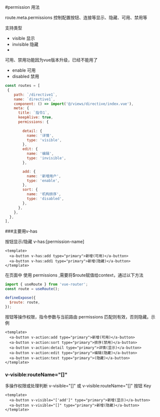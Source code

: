 #permission 用法

route.meta.permissions 控制配置按钮、连接等显示、隐藏、可用、禁用等

支持类型

- visible 显示
- invisible 隐藏
- 
可用、禁用功能因为vue版本升级，已经不能用了
- enable 可用
- disabled 禁用
```js
const routes = [
 {
    path: `/directive1`,
    name: `directive1`,
    component: () => import('@/views/directive/index.vue'),
    meta: {
      title: `指令1`,
      keepAlive: true,
      permissions: {
        
        detail: {
          name: '详情',
          type: 'visible',
        },
        edit: {
          name: '编辑',
          type: 'invisible',
        },

        add: {
          name: '新增用户',
          type: 'enable',
        },
        sort: {
          name: '机构排序',
          type: 'disabled',
        },
      },
    },
  },
],
```
###主要用v-has

按钮显示/隐藏 v-has:[permission-name]
```vue
<template>
  <a-button v-has:add type="primary">新增(可用)</a-button>
  <a-button v-has:add1 type="primary">新增(隐藏)</a-button>
</template>
```

在页面中 使用 permissions ,需要将$route赋值给context，通过以下方法
```js
import { useRoute } from 'vue-router';
const route = useRoute();

defineExpose({
  $route: route,
});
```



按钮等操作权限，指令参数与当前路由 permissions 匹配则有效，否则隐藏。示例

```vue
<template>
  <a-button v-action:add type="primary">新增(可用)</a-button>
  <a-button v-action:sort type="primary">排序(禁用)</a-button>
  <a-button v-action:detail type="primary">详情(显示)</a-button>
  <a-button v-action:edit type="primary">编辑(隐藏)</a-button>
  <a-button v-action:test type="primary">(隐藏)</a-button>
</template>
```

### v-visible:routeName="[]"

多操作权限或处理判断 v-visible="[]" 或 v-visible:routeName="[]" 按钮 Key

```vue
<template>
  <a-button v-visible="['add']" type="primary">新增(显示)</a-button>
  <a-button v-visible="[]" type="primary">新增(隐藏)</a-button>
</template>
```